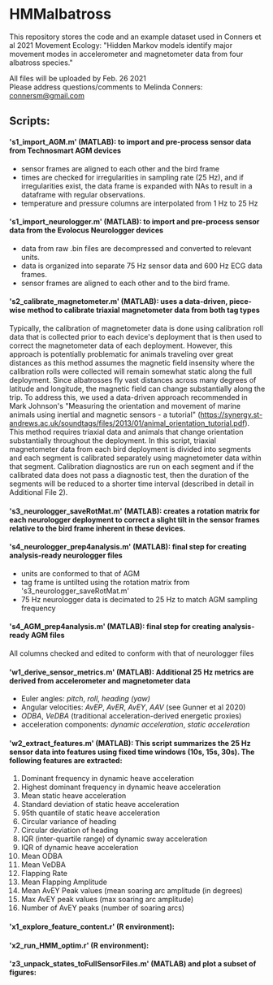 # HMMalbatross
This repository stores the code and an example dataset used in Conners et al 2021 Movement Ecology: "Hidden Markov models identify major movement modes in accelerometer and magnetometer data from four albatross species."

All files will be uploaded by Feb. 26 2021 \
Please address questions/comments to Melinda Conners: connersm@gmail.com

## Scripts: 

#### 's1_import_AGM.m' (MATLAB): to import and pre-process sensor data from Technosmart AGM devices
  - sensor frames are aligned to each other and the bird frame
  - times are checked for irregularities in sampling rate (25 Hz), and if irregularities exist, the data frame is expanded with NAs to result in a dataframe with regular observations.
  - temperature and pressure columns are interpolated from 1 Hz to 25 Hz

#### 's1_import_neurologger.m' (MATLAB): to import and pre-process sensor data from the Evolocus Neurologger devices
  - data from raw .bin files are decompressed and converted to relevant units.
  - data is organized into separate 75 Hz sensor data and 600 Hz ECG data frames.
  - sensor frames are aligned to each other and to the bird frame.
  
#### 's2_calibrate_magnetometer.m' (MATLAB): uses a data-driven, piece-wise method to calibrate triaxial magnetometer data from both tag types
Typically, the calibration of magnetometer data is done using calibration roll data that is collected prior to each device's deployment that is then used to correct the magnetometer data of each deployment. However, this approach is potentially problematic for animals traveling over great distances as this method assumes the magnetic field insensity where the calibration rolls were collected will remain somewhat static along the full deployment. Since albatrosses fly vast distances across many degrees of latitude and longitude, the magnetic field can change substantially along the trip. To address this, we used a data-driven approach recommended in Mark Johnson's "Measuring the orientation and movement of marine animals using inertial and magnetic sensors - a tutorial" (https://synergy.st-andrews.ac.uk/soundtags/files/2013/01/animal_orientation_tutorial.pdf). This method requires triaxial data and animals that change orientation substantially throughout the deployment. In this script, triaxial magnetometer data from each bird deployment is divided into segments and each segment is calibrated separately using magnetometer data within that segment. Calibration diagnostics are run on each segment and if the calibrated data does not pass a diagnostic test, then the duration of the segments will be reduced to a shorter time interval (described in detail in Additional File 2). 

#### 's3_neurologger_saveRotMat.m' (MATLAB): creates a rotation matrix for each neurologger deployment to correct a slight tilt in the sensor frames relative to the bird frame inherent in these devices. 

#### 's4_neurologger_prep4analysis.m' (MATLAB): final step for creating analysis-ready neurologger files
- units are conformed to that of AGM
- tag frame is untilted using the rotation matrix from 's3_neurologger_saveRotMat.m'
- 75 Hz neurologger data is decimated to 25 Hz to match AGM sampling frequency

#### 's4_AGM_prep4analysis.m' (MATLAB): final step for creating analysis-ready AGM files
All columns checked and edited to conform with that of neurologger files

#### 'w1_derive_sensor_metrics.m' (MATLAB): Additional 25 Hz metrics are derived from accelerometer and magnetometer data 
- Euler angles: *pitch*, *roll*, *heading (yaw)*
- Angular velocities: *AvEP*, *AvER*, *AvEY*, *AAV* (see Gunner et al 2020)
- *ODBA*, *VeDBA* (traditional acceleration-derived energetic proxies)
- acceleration components: *dynamic acceleration*, *static acceleration*

#### 'w2_extract_features.m' (MATLAB): This script summarizes the 25 Hz sensor data into features using fixed time windows (10s, 15s, 30s). The following features are extracted: 
1.	Dominant frequency in dynamic heave acceleration
2.	Highest dominant frequency in dynamic heave acceleration
3.	Mean static heave acceleration
4.	Standard deviation of static heave acceleration
5.	95th quantile of static heave acceleration
6.	Circular variance of heading
7.	Circular deviation of heading
8.	IQR (inter-quartile range) of dynamic sway acceleration
9.	IQR of dynamic heave acceleration
10.	Mean ODBA
11.	Mean VeDBA
12.	Flapping Rate
13.	Mean Flapping Amplitude
14.	Mean AvEY Peak values (mean soaring arc amplitude (in degrees)
15.	Max AvEY peak values (max soaring arc amplitude)
16.	Number of AvEY peaks (number of soaring arcs)

#### 'x1_explore_feature_content.r' (R environment):

#### 'x2_run_HMM_optim.r' (R environment):

#### 'z3_unpack_states_toFullSensorFiles.m' (MATLAB) and plot a subset of figures:
